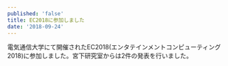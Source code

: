 ```yaml
---
published: 'false'
title: EC2018に参加しました
date: '2018-09-24'
---
```

電気通信大学にて開催されたEC2018(エンタテインメントコンピューティング2018)に参加しました。宮下研究室からは2件の発表を行いました。
